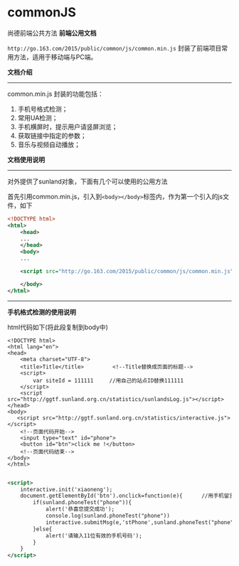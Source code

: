 # commonJS
尚德前端公共方法
**前端公用文档**

`http://go.163.com/2015/public/common/js/common.min.js` 封装了前端项目常用方法，适用于移动端与PC端。

**文档介绍**


----------
common.min.js 封装的功能包括：

 1. 手机号格式检测；
 2. 常用UA检测；
 3. 手机横屏时，提示用户请竖屏浏览；
 4. 获取链接中指定的参数；
 5. 音乐与视频自动播放；
 
 
 **文档使用说明**
 
----------
对外提供了sunland对象，下面有几个可以使用的公用方法

首先引用common.min.js，引入到`<body></body>`标签内，作为第一个引入的js文件，如下 

``` xml
<!DOCTYPE html>
<html>
    <head>
    ...
    </head>
    <body>
    ...

    <script src="http://go.163.com/2015/public/common/js/common.min.js"></script>

    </body>
</html>
```

----------

**手机格式检测的使用说明**


html代码如下(将此段复制到body中)

``` stylus
<!DOCTYPE html>
<html lang="en">
<head>
    <meta charset="UTF-8">
    <title>Title</title>         <!--Title替换成页面的标题--> 
    <script>
        var siteId = 111111     //用自己的站点ID替换111111
    </script>
    <script src="http://ggtf.sunland.org.cn/statistics/sunlandsLog.js"></script>
</head>
<body>
   <script src="http://ggtf.sunland.org.cn/statistics/interactive.js"></script>
    <!--页面代码开始-->  
	<input type="text" id="phone">
	<button id="btn">click me !</button>
    <!--页面代码结束-->
</body>
</html>
	
```


``` xml
<script>
	interactive.init('xiaoneng');
	document.getElementById('btn').onclick=function(e){      //用手机留言发起按钮的ID替换btn
		if(sunland.phoneTest("phone")){
			alert('恭喜您提交成功');
			console.log(sunland.phoneTest("phone"))
            interactive.submitMsg(e,'stPhone',sunland.phoneTest("phone"),'留言发起');
		}else{
			alert('请输入11位有效的手机号码');
		}
	}
</script>
```


